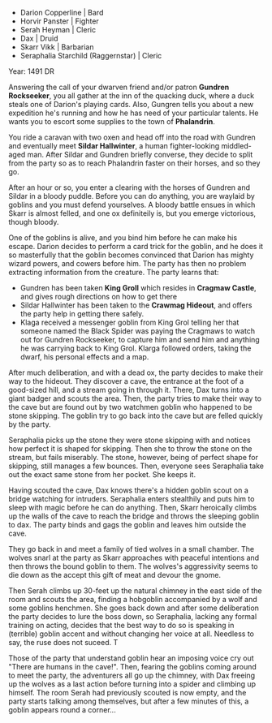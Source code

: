 - Darion Copperline | Bard
- Horvir Panster | Fighter
- Serah Heyman | Cleric
- Dax | Druid
- Skarr Vikk | Barbarian
- Seraphalia Starchild (Raggernstar) | Cleric

Year: 1491 DR

Answering the call of your dwarven friend and/or patron **Gundren Rockseeker**, you all gather at the inn of the quacking duck, where a duck steals one of Darion's playing cards. Also, Gungren tells you about a new expedition he's running and how he has need of your particular talents. He wants you to escort some supplies to the town of **Phalandrin**.

You ride a caravan with two oxen and head off into the road with Gundren and eventually meet **Sildar Hallwinter**, a human fighter-looking middled-aged man. After Sildar and Gundren briefly converse, they decide to split from the party so as to reach Phalandrin faster on their horses, and so they go. 

After an hour or so, you enter a clearing with the horses of Gundren and Sildar in a bloody puddle. Before you can do anything, you are waylaid by goblins and you must defend yourselves. A bloody battle ensues in which Skarr is almost felled, and one ox definiteily is, but you emerge victorious, though bloody. 

One of the goblins is alive, and you bind him before he can make his escape. Darion decides to perform a card trick for the goblin, and he does it so masterfully that the goblin becomes convinced that Darion has mighty wizard powers, and cowers before him. The party has then no problem extracting information from the creature. The party learns that:

 - Gundren has been taken **King Groll** which resides in **Cragmaw Castle**, and gives rough directions on how to get there
 - Sildar Hallwinter has been taken to the **Crawmag Hideout**, and offers the party help in getting there safely.
 - Klaga received a messenger goblin from King Grol telling her that someone named the Black Spider was paying the Cragmaws to watch out for Gundren Rockseeker, to capture him and send him and anything he was carrying back to King Grol. Klarga followed orders, taking the dwarf, his personal effects and a map.

After much deliberation, and with a dead ox, the party decides to make their way to the hideout. They discover a cave, the entrance at the foot of a good-sized hill, and a stream going in through it. There, Dax turns into a giant badger and scouts the area. Then, the party tries to make their way to the cave but are found out by two watchmen goblin who happened to be stone skipping. The goblin try to go back into the cave but are felled quickly by the party. 

Seraphalia picks up the stone they were stone skipping with and notices how perfect it is shaped for skipping. Then she to throw the stone on the stream, but fails miserably. The stone, however, being of perfect shape for skipping, still manages a few bounces. Then, everyone sees Seraphalia take out the exact same stone from her pocket. She keeps it. 

Having scouted the cave, Dax knows there's a hidden goblin scout on a bridge watching for intruders. Seraphalia enters stealthily and puts him to sleep with magic before he can do anything. Then, Skarr heroically climbs up the walls of the cave to reach the bridge and throws the sleeping goblin to dax. The party binds and gags the goblin and leaves him outside the cave. 

They go back in and meet a family of tied wolves in a small chamber. The wolves snarl at the party as Skarr approaches with peaceful intentions and then throws the bound goblin to them. The wolves's aggressivity seems to die down as the accept this gift of meat and devour the gnome. 

Then Serah climbs up 30-feet up the natural chimney in the east side of the room and scouts the area, finding a hobgoblin accompanied by a wolf and some goblins henchmen. She goes back down and after some deliberation the party decides to lure the boss down, so Seraphalia, lacking any formal training on acting, decides that the best way to do so is speaking in (terrible) goblin accent and without changing her voice at all. Needless to say, the ruse does not suceed. T

Those of the party that understand goblin hear an imposing voice cry out "There are humans in the cave!". Then, fearing the goblins coming around to meet the party, the adventurers all go up the chimney, with Dax freeing up the wolves as a last action before turning into a spider and climbing up himself. The room Serah had previously scouted is now empty, and the party starts talking among themselves, but after a few minutes of this, a goblin appears round a corner...
